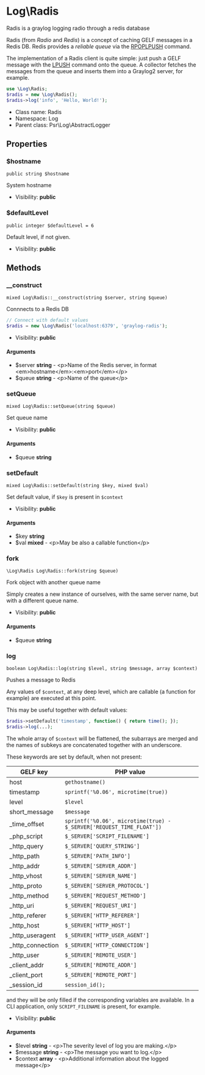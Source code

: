 Log\Radis
===============

Radis is a graylog logging radio through a redis database

Radis (from *Radio* and *Redis*) is a concept of caching GELF messages in a Redis DB. Redis provides a *reliable queue* via the [RPOPLPUSH](http://redis.io/commands/rpoplpush) command.

The implementation of a Radis client is quite simple: just push a GELF message with the [LPUSH](http://redis.io/commands/lpush) command onto the queue. A collector fetches the messages from the queue and inserts them into a Graylog2 server, for example.

```php
use \Log\Radis;
$radis = new \Log\Radis();
$radis->log('info', 'Hello, World!');
```


* Class name: Radis
* Namespace: Log
* Parent class: Psr\Log\AbstractLogger





Properties
----------


### $hostname

    public string $hostname

System hostname



* Visibility: **public**


### $defaultLevel

    public integer $defaultLevel = 6

Default level, if not given.



* Visibility: **public**


Methods
-------


### __construct

    mixed Log\Radis::__construct(string $server, string $queue)

Connnects to a Redis DB

```php
// Connect with default values
$radis = new \Log\Radis('localhost:6379', 'graylog-radis');
```

* Visibility: **public**


#### Arguments
* $server **string** - &lt;p&gt;Name of the Redis server, in format &lt;em&gt;hostname&lt;/em&gt;:&lt;em&gt;port&lt;/em&gt;&lt;/p&gt;
* $queue **string** - &lt;p&gt;Name of the queue&lt;/p&gt;



### setQueue

    mixed Log\Radis::setQueue(string $queue)

Set queue name



* Visibility: **public**


#### Arguments
* $queue **string**



### setDefault

    mixed Log\Radis::setDefault(string $key, mixed $val)

Set default value, if `$key` is present in `$context`



* Visibility: **public**


#### Arguments
* $key **string**
* $val **mixed** - &lt;p&gt;May be also a callable function&lt;/p&gt;



### fork

    \Log\Radis Log\Radis::fork(string $queue)

Fork object with another queue name

Simply creates a new instance of ourselves, with the same server name, but with a different queue name.

* Visibility: **public**


#### Arguments
* $queue **string**



### log

    boolean Log\Radis::log(string $level, string $message, array $context)

Pushes a message to Redis

Any values of `$context`, at any deep level, which are callable (a function for example) are executed at this point.

This may be useful together with default values:

```php
$radis->setDefault('timestamp', function() { return time(); });
$radis->log(...);
```

The whole array of `$context` will be flattened, the subarrays are merged and the names of subkeys are concatenated together with an underscore.

These keywords are set by default, when not present:

| GELF key | PHP value |
| --- | --- |
| host             | `gethostname()` |
| timestamp        | `sprintf('%0.06', microtime(true))` |
| level            | `$level` |
| short_message    | `$message` |
| _time_offset     | `sprintf('%0.06', microtime(true) - $_SERVER['REQUEST_TIME_FLOAT'])` |
| _php_script      | `$_SERVER['SCRIPT_FILENAME']` |
| _http_query      | `$_SERVER['QUERY_STRING']` |
| _http_path       | `$_SERVER['PATH_INFO']` |
| _http_addr       | `$_SERVER['SERVER_ADDR']` |
| _http_vhost      | `$_SERVER['SERVER_NAME']` |
| _http_proto      | `$_SERVER['SERVER_PROTOCOL']` |
| _http_method     | `$_SERVER['REQUEST_METHOD']` |
| _http_uri        | `$_SERVER['REQUEST_URI']` |
| _http_referer    | `$_SERVER['HTTP_REFERER']` |
| _http_host       | `$_SERVER['HTTP_HOST']` |
| _http_useragent  | `$_SERVER['HTTP_USER_AGENT']` |
| _http_connection | `$_SERVER['HTTP_CONNECTION']` |
| _http_user       | `$_SERVER['REMOTE_USER']` |
| _client_addr     | `$_SERVER['REMOTE_ADDR']` |
| _client_port     | `$_SERVER['REMOTE_PORT']` |
| _session_id      | `session_id();` |

and they will be only filled if the corresponding variables are available. In a CLI application, only `SCRIPT_FILENAME` is present, for example.

* Visibility: **public**


#### Arguments
* $level **string** - &lt;p&gt;The severity level of log you are making.&lt;/p&gt;
* $message **string** - &lt;p&gt;The message you want to log.&lt;/p&gt;
* $context **array** - &lt;p&gt;Additional information about the logged message&lt;/p&gt;


